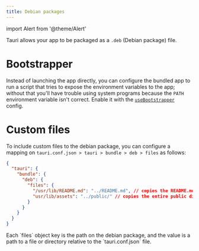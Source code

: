 ```yaml
---
title: Debian packages
---
```


import Alert from '@theme/Alert'

Tauri allows your app to be packaged as a `.deb` (Debian package) file.

# Bootstrapper

Instead of launching the app directly, you can configure the bundled app to run a script that tries to expose the environment variables to the app; without that you'll have trouble using system programs because the `PATH` environment variable isn't correct. Enable it with the <a href="/docs/api/config#tauri.bundle.deb.useBootstrapper">`useBootstrapper`</a> config.

# Custom files

To include custom files to the debian package, you can configure a mapping on `tauri.conf.json > tauri > bundle > deb > files` as follows:

```json
{
  "tauri": {
    "bundle": {
      "deb": {
        "files": {
          "/usr/lib/README.md": "../README.md", // copies the README.md file to /usr/lib/README.md
          "usr/lib/assets": "../public/" // copies the entire public directory to /usr/lib/assets
        }
      }
    }
  }
}
```

<Alert title="Note">
Each `files` object key is the path on the debian package, and the value is a path to a file or directory relative to the `tauri.conf.json` file.
</Alert>
